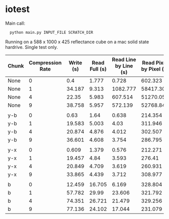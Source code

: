 # iotest

Main call:
```
  python main.py INPUT_FILE SCRATCH_DIR
```

Running on a 588 x 1000 x 425 reflectance cube on a mac solid state hardrive.  Single test only.

| Chunk | Compression Rate | Write (s) | Read Full (s) | Read Line by Line (s) | Read Pixel by Pixel (s) | Size (MB) |
| ----- | ---------------- | --------- | ------------- | --------------------- | ----------------------- | --------- |
| None  | 0                | 0.4       | 1.777         | 0.728                 | 602.323                 | 953       |
| None  | 1                | 34.187    | 9.313         | 1082.777              | 58417.306               | 679       |
| None  | 4                | 22.35     | 5.983         | 607.514               | 51270.058               | 677       |
| None  | 9                | 38.758    | 5.957         | 572.139               | 52768.848               | 671       |
|       |                  |           |               |                       |                         |           |
| y-b   | 0                | 0.63      | 1.64          | 0.638                 | 214.354                 | 953       |
| y-b   | 1                | 19.583    | 5.003         | 4.03                  | 311.946                 | 713       |
| y-b   | 4                | 20.874    | 4.876         | 4.012                 | 302.507                 | 714       |
| y-b   | 9                | 36.601    | 4.608         | 3.754                 | 286.795                 | 707       |
|       |                  |           |               |                       |                         |           |
| y-x   | 0                | 0.609     | 1.379         | 0.576                 | 212.271                 | 953       |
| y-x   | 1                | 19.457    | 4.84          | 3.593                 | 276.41                  | 713       |
| y-x   | 4                | 20.849    | 4.709         | 3.619                 | 260.931                 | 714       |
| y-x   | 9                | 33.865    | 4.439         | 3.712                 | 308.977                 | 707       |
|       |                  |           |               |                       |                         |           |
| b     | 0                | 12.459    | 16.705        | 6.169                 | 328.804                 | 986       |
| b     | 1                | 57.782    | 29.99         | 23.606                | 321.792                 | 834       |
| b     | 4                | 74.351    | 26.721        | 21.479                | 329.256                 | 830       |
| b     | 9                | 77.136    | 24.102        | 17.044                | 231.079                 | 827       |

